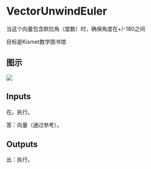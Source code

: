 # VectorUnwindEuler

当这个向量包含欧拉角（度数）时，确保角度在+/-180之间

目标是Kismet数学图书馆

## 图示

![]($-20221218-19581892.png)

## Inputs

在。执行。

答：向量（通过参考）。  

## Outputs

出：执行。
